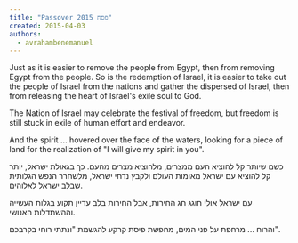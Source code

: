 ```yaml
---
title: "Passover 2015 פסח"
created: 2015-04-03
authors: 
  - avrahambenemanuel
---
```


Just as it is easier to remove the people from Egypt, then from removing Egypt from the people. So is the redemption of Israel, it is easier to take out the people of Israel from the nations and gather the dispersed of Israel, then from releasing the heart of Israel's exile soul to God.

The Nation of Israel may celebrate the festival of freedom, but freedom is still stuck in exile of human effort and endeavor.

And the spirit ... hovered over the face of the waters, looking for a piece of land for the realization of "I will give my spirit in you".

כשם שיותר קל להוציא העם ממצרים, מלהוציא מצרים מהעם. כך בגאולת ישראל, יותר קל להוציא עם ישראל מאומות העולם ולקבץ נדחי ישראל, מלשחרר הנפש הגלותית שבלב ישראל לאלוהים.

עם ישראל אולי חוגג חג החירות, אבל החירות בלב עדיין תקוע בגלות העשייה וההשתדלות האנושי.

והרוח ... מרחפת על פני המים, מחפשת פיסת קרקע להגשמת "ונתתי רוחי בקרבכם".
